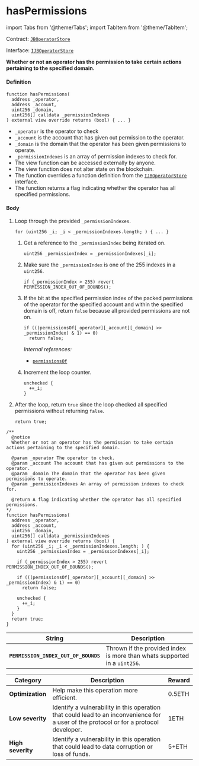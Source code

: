 # hasPermissions

import Tabs from '@theme/Tabs';
import TabItem from '@theme/TabItem';

Contract: [`JBOperatorStore`](/dev/api/v2/contracts/jboperatorstore/README.md)​‌

Interface: [`IJBOperatorStore`](/dev/api/v2/interfaces/ijboperatorstore.md)

<Tabs>
<TabItem value="Step by step" label="Step by step">

**Whether or not an operator has the permission to take certain actions pertaining to the specified domain.**

#### Definition

```
function hasPermissions(
  address _operator,
  address _account,
  uint256 _domain,
  uint256[] calldata _permissionIndexes
) external view override returns (bool) { ... }
```

* `_operator` is the operator to check
* `_account` is the account that has given out permission to the operator.
* `_domain` is the domain that the operator has been given permissions to operate.
* `_permissionIndexes` is an array of permission indexes to check for.
* The view function can be accessed externally by anyone.
* The view function does not alter state on the blockchain.
* The function overrides a function definition from the [`IJBOperatorStore`](/dev/api/v2/interfaces/ijboperatorstore.md) interface.
* The function returns a flag indicating whether the operator has all specified permissions.

#### Body

1.  Loop through the provided `_permissionIndexes`.

    ```
    for (uint256 _i; _i < _permissionIndexes.length; ) { ... }
    ```

    1.  Get a reference to the `_permissionIndex` being iterated on.

        ```
        uint256 _permissionIndex = _permissionIndexes[_i];
        ```
    2.  Make sure the `_permissionIndex` is one of the 255 indexes in a `uint256`.

        ```
        if (_permissionIndex > 255) revert PERMISSION_INDEX_OUT_OF_BOUNDS();
        ```
    3.  If the bit at the specified permission index of the packed permissions of the operator for the specified account and within the specified domain is off, return `false` because all provided permissions are not on.

        ```
        if (((permissionsOf[_operator][_account][_domain] >> _permissionIndex) & 1) == 0)
          return false;
        ```

        _Internal references:_

        * [`permissionsOf`](/dev/api/v2/contracts/jboperatorstore/properties/permissionsof.md)

    4.  Increment the loop counter.

        ```
        unchecked {
          ++_i;
        }
        ```

2.  After the loop, return `true` since the loop checked all specified permissions without returning `false`.

    ```
    return true;
    ```

</TabItem>

<TabItem value="Code" label="Code">

```
/** 
  @notice 
  Whether or not an operator has the permission to take certain actions pertaining to the specified domain.

  @param _operator The operator to check.
  @param _account The account that has given out permissions to the operator.
  @param _domain The domain that the operator has been given permissions to operate.
  @param _permissionIndexes An array of permission indexes to check for.

  @return A flag indicating whether the operator has all specified permissions.
*/
function hasPermissions(
  address _operator,
  address _account,
  uint256 _domain,
  uint256[] calldata _permissionIndexes
) external view override returns (bool) {
  for (uint256 _i; _i < _permissionIndexes.length; ) {
    uint256 _permissionIndex = _permissionIndexes[_i];

    if (_permissionIndex > 255) revert PERMISSION_INDEX_OUT_OF_BOUNDS();

    if (((permissionsOf[_operator][_account][_domain] >> _permissionIndex) & 1) == 0)
      return false;

    unchecked {
      ++_i;
    }
  }
  return true;
}
```

</TabItem>

<TabItem value="Errors" label="Errors">

| String                               | Description                                                               |
| ------------------------------------ | ------------------------------------------------------------------------- |
| **`PERMISSION_INDEX_OUT_OF_BOUNDS`** | Thrown if the provided index is more than whats supported in a `uint256`. |

</TabItem>

<TabItem value="Bug bounty" label="Bug bounty">

| Category          | Description                                                                                                                            | Reward |
| ----------------- | -------------------------------------------------------------------------------------------------------------------------------------- | ------ |
| **Optimization**  | Help make this operation more efficient.                                                                                               | 0.5ETH |
| **Low severity**  | Identify a vulnerability in this operation that could lead to an inconvenience for a user of the protocol or for a protocol developer. | 1ETH   |
| **High severity** | Identify a vulnerability in this operation that could lead to data corruption or loss of funds.                                        | 5+ETH  |

</TabItem>
</Tabs>
